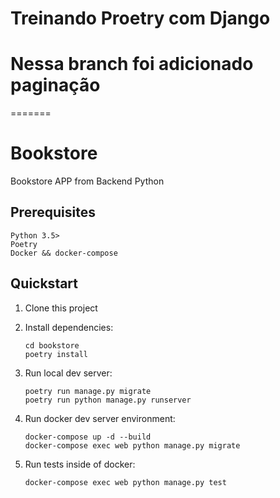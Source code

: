 
# Treinando Proetry com Django

# Nessa branch foi adicionado paginação
=======
# Bookstore

Bookstore APP from Backend Python

## Prerequisites

```
Python 3.5>
Poetry
Docker && docker-compose

```

## Quickstart

1. Clone this project


2. Install dependencies:

   ```shell
   cd bookstore
   poetry install
   ```

3. Run local dev server:

   ```shell
   poetry run manage.py migrate
   poetry run python manage.py runserver
   ```
   
4. Run docker dev server environment:

   ```shell
   docker-compose up -d --build 
   docker-compose exec web python manage.py migrate
   ```

5. Run tests inside of docker:

   ```shell
   docker-compose exec web python manage.py test
   ```
